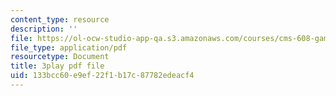 ```yaml
---
content_type: resource
description: ''
file: https://ol-ocw-studio-app-qa.s3.amazonaws.com/courses/cms-608-game-design-spring-2014/133bcc60e9ef22f1b17c87782edeacf4_1506698.pdf
file_type: application/pdf
resourcetype: Document
title: 3play pdf file
uid: 133bcc60-e9ef-22f1-b17c-87782edeacf4
---
```

